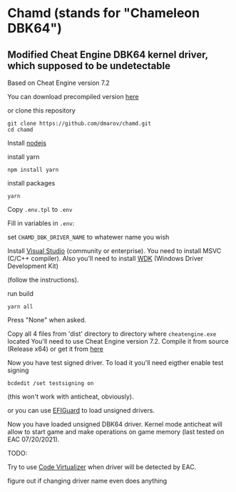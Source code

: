 # Chamd (stands for "Chameleon DBK64")

## Modified Cheat Engine DBK64 kernel driver, which supposed to be undetectable

Based on Cheat Engine version 7.2

You can download precompiled version [here](https://github.com/dmarov/chamd/releases)

or clone this repository

```
git clone https://github.com/dmarov/chamd.git
cd chamd
```

Install [nodejs](https://nodejs.org/en/)

install yarn
```
npm install yarn
```

install packages
```
yarn
```

Copy `.env.tpl` to `.env`

Fill in variables in `.env`:

set `CHAMD_DBK_DRIVER_NAME` to whatewer name you wish

Install [Visual Studio](https://visualstudio.microsoft.com/thank-you-downloading-visual-studio/?sku=Community&rel=16)
(community or enterprise).
You need to install MSVC (C/C++ compiler).
Also you'll need to install [WDK](https://docs.microsoft.com/en-us/windows-hardware/drivers/download-the-wdk)
(Windows Driver Development Kit)

(follow the instructions).

run build
```
yarn all
```

Press "None" when asked.

Copy all 4 files from 'dist' directory to directory where `cheatengine.exe` located
You'll need to use Cheat Engine version 7.2. Compile it from source (Release x64)
or get it from [here](https://github.com/dmarov/cheat-engine/releases/tag/v7.2)

Now you have test signed driver.
To load it you'll need eigther enable test signing

```
bcdedit /set testsigning on
```
(this won't work with anticheat, obviously).

or you can use
[EFIGuard](https://github.com/Mattiwatti/EfiGuard) to load unsigned drivers.

Now you have loaded unsigned DBK64 driver.
Kernel mode anticheat will allow to start game and make operations on game memory
(last tested on EAC 07/20/2021).


TODO:

Try to use [Code Virtualizer](https://www.oreans.com/CodeVirtualizer.php) when driver will be detected by EAC.

figure out if changing driver name even does anything
